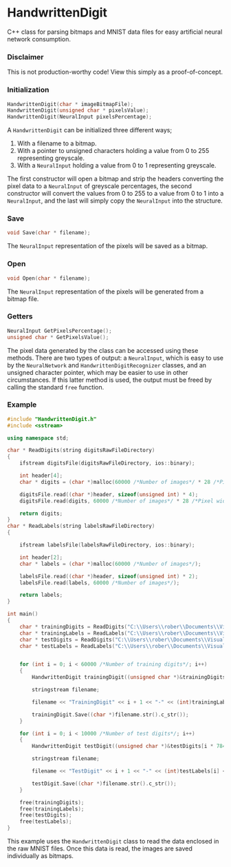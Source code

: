 # HandwrittenDigit
C++ class for parsing bitmaps and MNIST data files for easy artificial neural network consumption.

### Disclaimer
This is not production-worthy code! View this simply as a proof-of-concept.

### Initialization
```C++
HandwrittenDigit(char * imageBitmapFile);
HandwrittenDigit(unsigned char * pixelsValue);
HandwrittenDigit(NeuralInput pixelsPercentage);
```
A `HandwrittenDigit` can be initialized three different ways;

 1. With a filename to a bitmap.
 2. With a pointer to unsigned characters holding a value from 0 to 255 representing greyscale.
 3. With a `NeuralInput` holding a value from 0 to 1 representing greyscale.

The first constructor will open a bitmap and strip the headers converting the pixel data to a `NeuralInput` of greyscale percentages, the second constructor will convert the values from 0 to 255 to a value from 0 to 1 into a `NeuralInput`, and the last will simply copy the `NeuralInput` into the structure.

### Save
```C++
void Save(char * filename);
```
The `NeuralInput` representation of the pixels will be saved as a bitmap.

### Open
```C++
void Open(char * filename);
```
The `NeuralInput` representation of the pixels will be generated from a bitmap file.

### Getters
```C++
NeuralInput GetPixelsPercentage();
unsigned char * GetPixelsValue();
```
The pixel data generated by the class can be accessed using these methods. There are two types of output: a `NeuralInput`, which is easy to use by the `NeuralNetwork` and `HandwrittenDigitRecognizer` classes, and an unsigned character pointer, which may be easier to use in other circumstances. If this latter method is used, the output must be freed by calling the standard `free` function.

### Example
```C++
#include "HandwrittenDigit.h"
#include <sstream>

using namespace std;

char * ReadDigits(string digitsRawFileDirectory)
{
	ifstream digitsFile(digitsRawFileDirectory, ios::binary);

	int header[4];
	char * digits = (char *)malloc(60000 /*Number of images*/ * 28 /*Pixel width*/ * 28 /*Pixel height*/);

	digitsFile.read((char *)header, sizeof(unsigned int) * 4);
	digitsFile.read(digits, 60000 /*Number of images*/ * 28 /*Pixel width*/ * 28 /*Pixel height*/);

	return digits;
}
char * ReadLabels(string labelsRawFileDirectory)
{

	ifstream labelsFile(labelsRawFileDirectory, ios::binary);

	int header[2];
	char * labels = (char *)malloc(60000 /*Number of images*/);

	labelsFile.read((char *)header, sizeof(unsigned int) * 2);
	labelsFile.read(labels, 60000 /*Number of images*/);

	return labels;
}

int main()
{
	char * trainingDigits = ReadDigits("C:\\Users\\rober\\Documents\\Visual Studio Default Workspace\\Sandbox\\Sandbox\\TrainingDigits.undf");
	char * trainingLabels = ReadLabels("C:\\Users\\rober\\Documents\\Visual Studio Default Workspace\\Sandbox\\Sandbox\\TrainingLabels.undf"); 
	char * testDigits = ReadDigits("C:\\Users\\rober\\Documents\\Visual Studio Default Workspace\\Sandbox\\Sandbox\\TestDigits.undf"); 
	char * testLabels = ReadLabels("C:\\Users\\rober\\Documents\\Visual Studio Default Workspace\\Sandbox\\Sandbox\\TestLabels.undf");


	for (int i = 0; i < 60000 /*Number of training digits*/; i++)
	{
		HandwrittenDigit trainingDigit((unsigned char *)&trainingDigits[i * 784]);

		stringstream filename;

		filename << "TrainingDigit" << i + 1 << "-" << (int)trainingLabels[i] << ".bmp";

		trainingDigit.Save((char *)filename.str().c_str());
	}

	for (int i = 0; i < 10000 /*Number of test digits*/; i++)
	{
		HandwrittenDigit testDigit((unsigned char *)&testDigits[i * 784]);

		stringstream filename;

		filename << "TestDigit" << i + 1 << "-" << (int)testLabels[i] << ".bmp";

		testDigit.Save((char *)filename.str().c_str());
	}

	free(trainingDigits);
	free(trainingLabels);
	free(testDigits);
	free(testLabels);
}
```
This example uses the `HandwrittenDigit` class to read the data enclosed in the raw MNIST files. Once this data is read, the images are saved individually as bitmaps.
